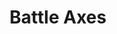 ---
title: Battle Axes
permalink: /article/compliance32xAddons/Battle%20Axes
comments: true
comments-id: BattleAxes
header-img: article/compliance32xAddons/Battle Axes.jpg

long_text: Makes normal axes look like battle axes.

authors:
  - AX3L

download:
  - 1.16:
    - https://github.com/Compliance-Addons/Addons/raw/master/32x/Battle%20Axes/Battle%20Axes%20-%201.16.zip
---